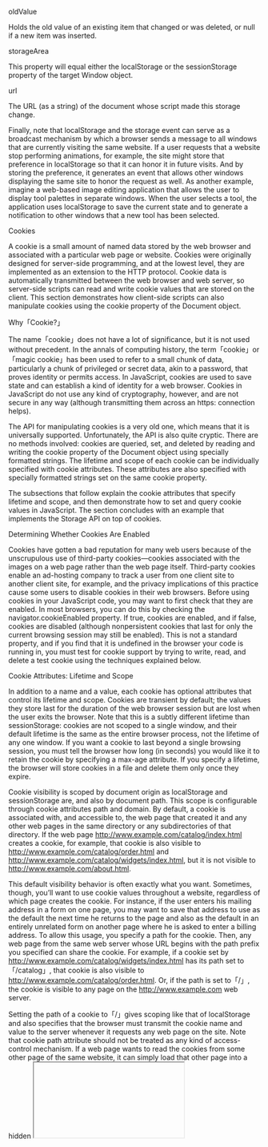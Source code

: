 oldValue

Holds the old value of an existing item that changed or was deleted, or null if a new item was inserted.

storageArea

This property will equal either the localStorage or the sessionStorage property of the target Window object.

url

The URL (as a string) of the document whose script made this storage change.

Finally, note that localStorage and the storage event can serve as a broadcast mechanism by which a browser sends a message to all windows that are currently visiting the same website. If a user requests that a website stop performing animations, for example, the site might store that preference in localStorage so that it can honor it in future visits. And by storing the preference, it generates an event that allows other windows displaying the same site to honor the request as well. As another example, imagine a web-based image editing application that allows the user to display tool palettes in separate windows. When the user selects a tool, the application uses localStorage to save the current state and to generate a notification to other windows that a new tool has been selected.

Cookies

A cookie is a small amount of named data stored by the web browser and associated with a particular web page or website. Cookies were originally designed for server-side programming, and at the lowest level, they are implemented as an extension to the HTTP protocol. Cookie data is automatically transmitted between the web browser and web server, so server-side scripts can read and write cookie values that are stored on the client. This section demonstrates how client-side scripts can also manipulate cookies using the cookie property of the Document object.

Why「Cookie?」

The name「cookie」does not have a lot of significance, but it is not used without precedent. In the annals of computing history, the term「cookie」or「magic cookie」has been used to refer to a small chunk of data, particularly a chunk of privileged or secret data, akin to a password, that proves identity or permits access. In JavaScript, cookies are used to save state and can establish a kind of identity for a web browser. Cookies in JavaScript do not use any kind of cryptography, however, and are not secure in any way (although transmitting them across an https: connection helps).

The API for manipulating cookies is a very old one, which means that it is universally supported. Unfortunately, the API is also quite cryptic. There are no methods involved: cookies are queried, set, and deleted by reading and writing the cookie property of the Document object using specially formatted strings. The lifetime and scope of each cookie can be individually specified with cookie attributes. These attributes are also specified with specially formatted strings set on the same cookie property.

The subsections that follow explain the cookie attributes that specify lifetime and scope, and then demonstrate how to set and query cookie values in JavaScript. The section concludes with an example that implements the Storage API on top of cookies.

Determining Whether Cookies Are Enabled

Cookies have gotten a bad reputation for many web users because of the unscrupulous use of third-party cookies—cookies associated with the images on a web page rather than the web page itself. Third-party cookies enable an ad-hosting company to track a user from one client site to another client site, for example, and the privacy implications of this practice cause some users to disable cookies in their web browsers. Before using cookies in your JavaScript code, you may want to first check that they are enabled. In most browsers, you can do this by checking the navigator.cookieEnabled property. If true, cookies are enabled, and if false, cookies are disabled (although nonpersistent cookies that last for only the current browsing session may still be enabled). This is not a standard property, and if you find that it is undefined in the browser your code is running in, you must test for cookie support by trying to write, read, and delete a test cookie using the techniques explained below.

Cookie Attributes: Lifetime and Scope

In addition to a name and a value, each cookie has optional attributes that control its lifetime and scope. Cookies are transient by default; the values they store last for the duration of the web browser session but are lost when the user exits the browser. Note that this is a subtly different lifetime than sessionStorage: cookies are not scoped to a single window, and their default lifetime is the same as the entire browser process, not the lifetime of any one window. If you want a cookie to last beyond a single browsing session, you must tell the browser how long (in seconds) you would like it to retain the cookie by specifying a max-age attribute. If you specify a lifetime, the browser will store cookies in a file and delete them only once they expire.

Cookie visibility is scoped by document origin as localStorage and sessionStorage are, and also by document path. This scope is configurable through cookie attributes path and domain. By default, a cookie is associated with, and accessible to, the web page that created it and any other web pages in the same directory or any subdirectories of that directory. If the web page http://www.example.com/catalog/index.html creates a cookie, for example, that cookie is also visible to http://www.example.com/catalog/order.html and http://www.example.com/catalog/widgets/index.html, but it is not visible to http://www.example.com/about.html.

This default visibility behavior is often exactly what you want. Sometimes, though, you’ll want to use cookie values throughout a website, regardless of which page creates the cookie. For instance, if the user enters his mailing address in a form on one page, you may want to save that address to use as the default the next time he returns to the page and also as the default in an entirely unrelated form on another page where he is asked to enter a billing address. To allow this usage, you specify a path for the cookie. Then, any web page from the same web server whose URL begins with the path prefix you specified can share the cookie. For example, if a cookie set by http://www.example.com/catalog/widgets/index.html has its path set to「/catalog」, that cookie is also visible to http://www.example.com/catalog/order.html. Or, if the path is set to「/」, the cookie is visible to any page on the http://www.example.com web server.

Setting the path of a cookie to「/」gives scoping like that of localStorage and also specifies that the browser must transmit the cookie name and value to the server whenever it requests any web page on the site. Note that cookie path attribute should not be treated as any kind of access-control mechanism. If a web page wants to read the cookies from some other page of the same website, it can simply load that other page into a hidden <iframe> and read the cookies from the framed document. The same-origin policy (The Same-Origin Policy) prevents this kind of cookie-snooping from happening across sites, but it is perfectly legal for documents from the same site.

By default, cookies are scoped by document origin. Large websites may want cookies to be shared across subdomains, however. For example, the server at order.example.com may need to read cookie values set from catalog.example.com. This is where the domain attribute comes in. If a cookie created by a page on catalog.example.com sets its path attribute to「/」and its domain attribute to「.example.com」, that cookie is available to all web pages on catalog.example.com, orders.example.com, and any other server in the example.com domain. If the domain attribute is not set for a cookie, the default is the hostname of the web server that serves the page. Note that you cannot set the domain of a cookie to a domain other than the domain of your server.

The final cookie attribute is a boolean attribute named secure that specifies how cookie values are transmitted over the network. By default, cookies are insecure, which means that they are transmitted over a normal, insecure HTTP connection. If a cookie is marked secure, however, it is transmitted only when the browser and server are connected via HTTPS or another secure protocol.

Storing Cookies

To associate a transient cookie value with the current document, simply set the cookie property to a string of the form:

name=value

For example:

document.cookie = "version=" + encodeURIComponent(document.lastModified);

The next time you read the cookie property, the name/value pair you stored is included in the list of cookies for the document. Cookie values cannot include semicolons, commas, or whitespace. For this reason, you may want to use the core JavaScript global function encodeURIComponent() to encode the value before storing it in the cookie. If you do this, you’ll have to use the corresponding decodeURIComponent() function when you read the cookie value.

A cookie written with a simple name/value pair lasts for the current web-browsing session but is lost when the user exits the browser. To create a cookie that can last across browser sessions, specify its lifetime (in seconds) with a max-age attribute. You can do this by setting the cookie property to a string of the form:

name=value; max-age=seconds

The following function sets a cookie with an optional max-age attribute:

// Store the name/value pair as a cookie, encoding the value with // encodeURIComponent() in order to escape semicolons, commas, and spaces. // If daysToLive is a number, set the max-age attribute so that the cookie // expires after the specified number of days. Pass 0 to delete a cookie. function setCookie(name, value, daysToLive) { var cookie = name + "=" + encodeURIComponent(value); if (typeof daysToLive === "number") cookie += "; max-age=" + (daysToLive*60*60*24); document.cookie = cookie; }

Similarly, you can set the path, domain, and secure attributes of a cookie by appending strings of the following format to the cookie value before that value is written to the cookie property:

; path=path ; domain=domain ; secure

To change the value of a cookie, set its value again using the same name, path, and domain along with the new value. You can change the lifetime of a cookie when you change its value by specifying a new max-age attribute.

To delete a cookie, set it again using the same name, path, and domain, specifying an arbitrary (or empty) value, and a max-age attribute of 0.

Reading Cookies

When you use the cookie property in a JavaScript expression, the value it returns is a string that contains all the cookies that apply to the current document. The string is a list of name = value pairs separated from each other by a semicolon and a space. The cookie value does not include any of the attributes that may have been set for the cookie. In order to make use of the document.cookie property, you must typically call the split() method to break it into individual name=value pairs.

Once you have extracted the value of a cookie from the cookie property, you must interpret that value based on whatever format or encoding was used by the cookie’s creator. You might, for example, pass the cookie value to decodeURIComponent() and then to JSON.parse().

Example 20-1 defines a getCookie() function that parses the document.cookie property and returns an object whose properties specify the name and values of the document’s cookies.

Example 20-1. Parsing the document.cookies property

// Return the document's cookies as an object of name/value pairs. // Assume that cookie values are encoded with encodeURIComponent(). function getCookies() { var cookies = {}; // The object we will return var all = document.cookie; // Get all cookies in one big string if (all === "") // If the property is the empty string return cookies; // return an empty object var list = all.split("; "); // Split into individual name=value pairs for(var i = 0; i < list.length; i++) { // For each cookie var cookie = list[i]; var p = cookie.indexOf("="); // Find the first = sign var name = cookie.substring(0,p); // Get cookie name var value = cookie.substring(p+1); // Get cookie value value = decodeURIComponent(value); // Decode the value cookies[name] = value; // Store name and value in object } return cookies; }

Cookie Limitations

Cookies are intended for storage of small amounts of data by server-side scripts, and that data is transferred to the server each time a relevant URL is requested. The standard that defines cookies encourages browser manufacturers to allow unlimited numbers of cookies of unrestricted size but does not require browsers to retain more than 300 cookies total, 20 cookies per web server, or 4 KB of data per cookie (both name and value count toward this 4 KB limit). In practice, browsers allow many more than 300 cookies total, but the 4 KB size limit may still be enforced by some.

Storage with Cookies

Example 20-2 demonstrates how to implement the methods of the Storage API on top of cookies. Pass the desired max-age and path attributes to the CookieStorage() constructor, and then use the resulting object as you would use localStorage or sessionStorage. Note, though, that the example does not implement the storage event and it does not automatically store and retrieve values when you set and query properties of the CookieStorage object.

Example 20-2. Implementing the Storage API using cookies

/* * CookieStorage.js * This class implements the Storage API that localStorage and sessionStorage * do, but implements it on top of HTTP Cookies. */ function CookieStorage(maxage, path) { // Arguments specify lifetime and scope // Get an object that holds all cookies var cookies = (function() { // The getCookies() function shown earlier var cookies = {}; // The object we will return var all = document.cookie; // Get all cookies in one big string if (all === "") // If the property is the empty string return cookies; // return an empty object var list = all.split("; "); // Split into individual name=value pairs for(var i = 0; i < list.length; i++) { // For each cookie var cookie = list[i]; var p = cookie.indexOf("="); // Find the first = sign var name = cookie.substring(0,p); // Get cookie name var value = cookie.substring(p+1); // Get cookie value value = decodeURIComponent(value); // Decode the value cookies[name] = value; // Store name and value } return cookies; }()); // Collect the cookie names in an array var keys = []; for(var key in cookies) keys.push(key); // Now define the public properties and methods of the Storage API // The number of stored cookies this.length = keys.length; // Return the name of the nth cookie, or null if n is out of range this.key = function(n) { if (n < 0 || n >= keys.length) return null; return keys[n]; }; // Return the value of the named cookie, or null. this.getItem = function(name) { return cookies[name] || null; }; // Store a value this.setItem = function(key, value) { if (!(key in cookies)) { // If no existing cookie with this name keys.push(key); // Add key to the array of keys this.length++; // And increment the length } // Store this name/value pair in the set of cookies. cookies[key] = value; // Now actually set the cookie. // First encode value and create a name=encoded-value string var cookie = key + "=" + encodeURIComponent(value); // Add cookie attributes to that string if (maxage) cookie += "; max-age=" + maxage; if (path) cookie += "; path=" + path; // Set the cookie through the magic document.cookie property document.cookie = cookie; }; // Remove the specified cookie this.removeItem = function(key) { if (!(key in cookies)) return; // If it doesn't exist, do nothing // Delete the cookie from our internal set of cookies delete cookies[key]; // And remove the key from the array of names, too. // This would be easier with the ES5 array indexOf() method. for(var i = 0; i < keys.length; i++) { // Loop through all keys if (keys[i] === key) { // When we find the one we want keys.splice(i,1); // Remove it from the array. break; } } this.length--; // Decrement cookie length // Finally actually delete the cookie by giving it an empty value // and an immediate expiration date. document.cookie = key + "=; max-age=0"; }; // Remove all cookies this.clear = function() { // Loop through the keys, removing the cookies for(var i = 0; i < keys.length; i++) document.cookie = keys[i] + "=; max-age=0"; // Reset our internal state cookies = {}; keys = []; this.length = 0; }; }

IE userData Persistence

IE5 and later enable client-side storage by attaching a proprietary「DHTML behavior」to a document element. You can do that with code like this:

var memory = document.createElement("div"); // Create an element memory.id = "_memory"; // Give it a name memory.style.display = "none"; // Never display it memory.style.behavior = "url('#default#userData')"; // Attach a magic behavior document.body.appendChild(memory); // Add it to the document

Once you add the「userData」behavior to an element, that element gets new load() and save() methods. Call load() to load stored data. You must pass a string to this method—it is like a file name, identifying a particular batch of stored data. When data is loaded, the name/value pairs become available as attributes of the element, and you can query them with getAttribute(). To save new data, set attributes with set Attribute() and then call the save() method. To delete a value, use removeAttribute() and save(). Here is an example, using the memory element initialized above:

memory.load("myStoredData"); // Load a named batch of saved data var name = memory.getAttribute("username"); // Get one piece of stored data if (!name) { // If it wasn't defined name = prompt("What is your name?); // Get user input memory.setAtttribute("username", name); // Set it as an attribute memory.save("myStoredData"); // And save it for next time }

By default, data saved with userData has an indefinite lifetime and lasts until you delete it. But you can specify an expiration date by setting the expires property. For example, you might add the following lines to the previous code to specify an expiration date 100 days in the future:

var now = (new Date()).getTime(); // Now, in milliseconds var expires = now + 100 * 24 * 60 * 60 * 1000; // 100 days from now in ms expires = new Date(expires).toUTCString(); // Convert it to a string memory.expires = expires; // Set userData expiration

IE userData is scoped to documents in the same directory as the document that set it. This is a narrower scope than cookies, which also make cookies available to documents in subdirectories of the original directory. The userData mechanism does not have any equivalent of the cookie path and domain attributes to widen the scope of the data.

userData allows much more data to be stored than cookies do, but much less than localStorage and sessionStorage do.

Example 20-3 implements the getItem(), setItem(), and removeItem() methods of the Storage API on top of IE’s userData. (It does not implement key() or clear(), because userData does not define a way to iterate through all stored items.)

Example 20-3. A partial Storage API based on IE’s userData

function UserDataStorage(maxage) { // Create a document element and install the special userData // behavior on it so it gets save() and load() methods. var memory = document.createElement("div"); // Create an element memory.style.display = "none"; // Never display it memory.style.behavior = "url('#default#userData')"; // Attach magic behavior document.body.appendChild(memory); // Add to the document // If maxage is specified, expire the userData in maxage seconds if (maxage) { var now = new Date().getTime(); // The current time var expires = now + maxage * 1000; // maxage seconds from now memory.expires = new Date(expires).toUTCString(); } // Initialize memory by loading saved values. // The argument is arbitrary, but must also be passed to save() memory.load("UserDataStorage"); // Load any stored data this.getItem = function(key) { // Retrieve saved values from attributes return memory.getAttribute(key) || null; }; this.setItem = function(key, value) { memory.setAttribute(key,value); // Store values as attributes memory.save("UserDataStorage"); // Save state after any change }; this.removeItem = function(key) { memory.removeAttribute(key); // Remove stored value attribute memory.save("UserDataStorage"); // Save new state }; }

Because the code in Example 20-3 can only work in IE, you might use IE conditional comments to prevent browsers other than IE from loading it:

<!--[if IE]> <script src="UserDataStorage.js"></script> <![endif]-->

Application Storage and Offline Webapps

HTML5 adds an「application cache」that web applications can use to store themselves locally in a user’s browser. localStorage and sessionStorage store data for a web application, but the application cache stores the application itself—all the files (HTML, CSS, JavaScript, images, and so on) the application needs to run. The application cache is different from a web browser’s regular cache: it isn’t cleared when the user clears the regular cache. And cached applications aren’t cleared out on a LRU (least-recently used) basis as they might be in an ordinary fixed-size cache. Applications aren’t temporarily stored in the cache: they’re installed there, and they remain there until they uninstall themselves or the user deletes them. The application cache is really not a cache at all: a better name would be「application storage.」

The reason to allow web applications to be locally installed is to guarantee their availability when offline (such as when on an airplane or when a cellphone isn’t receiving a signal). Web applications that work while offline install themselves in the application cache, use localStorage to store their data, and have a synchronization mechanism to transfer stored data to the server when they go back online. We’ll see an example offline webapp in Offline Web Applications. First, however, we’ll see how an application can install itself in the application cache.

The Application Cache Manifest

In order to install an application in the application cache, you must create a manifest: a file that lists all of the URLs the application requires. Then, simply link the main HTML page of your application to the manifest by setting the manifest attribute of the <html> tag:

<!DOCTYPE HTML> <html manifest="myapp.appcache"> <head>...</head> <body>...</body> </html>

Manifest files must begin with the string「CACHE MANIFEST」as their first line. The lines that follow should list URLs to be cached, one URL per line. Relative URLs are relative to the URL of the manifest file. Blank lines are ignored. Lines that begin with # are comments and are ignored. Comments may have space before them, but they cannot follow any nonspace characters on the same line. Here is a simple manifest file:

CACHE MANIFEST # The line above identifies the file type. This line is a comment # The lines below specify the resources the application needs to run myapp.html myapp.js myapp.css images/background.png

Cache Manifest MIME Type

By convention, application cache manifest files are given the filename extension .appcache. This is a convention only, however, and to actually identify the file type, the web server must serve a manifest with MIME type「text/cache-manifest」. If the server sets the manifest’s Content-Type header to any other MIME type, your application will not be cached. You may have to configure your web server to use this MIME type by, for example, creating an Apache .htaccess file in the web app directory.

It is the manifest file that serves as the identity of the cached application. If a web app has more than one web page (more than one HTML file that the user can link to), each one of these pages should use the <html manifest=> attribute to link to the manifest file. The fact that these pages all link to the same manifest file makes it clear that they are all to be cached together as part of the same web app. If there are only a few HTML pages in the application, it is conventional to list those pages explicitly in the manifest file. But this is not required: any file that links to the manifest file will be considered part of the web app and will be cached along with it.

A simple manifest like the one shown above must list all of the resources required by the web application. Once a web app has been downloaded the first time and cached, any subsequent loads will be from the cache. When an application is loaded from the cache, any resources it requires must be listed in the manifest. Resources that are not listed will not be loaded. This policy simulates being offline. If a simple cached application can run from the cache, it will also be able to run while the browser is offline. More complicated web apps cannot, in general, cache every single resource they require. They can still use the application cache if they have a more complex manifest.

Complex manifests

When an application is loaded from the application cache, only resources listed in its manifest file will be loaded. The example manifest file shown previously lists resources one URL at a time. Manifest files actually have a more complicated syntax than that example shows, and there are two other ways to list resources in a manifest file. Special section header lines are used to identify the type of manifest entry that follows the header. Simple cache entries like those shown above go in a「CACHE:」section, which is the default section. The other two sections begin with the headers「NETWORK:」and「FALLBACK:」. (A manifest can have any number of sections and can switch back and forth between sections as needed.)

The「NETWORK:」section specifies URLs that must never be cached and should always be retrieved from the network. You might list server-side scripts here, for example. The URLs in a「NETWORK:」section are actually URL prefixes. A resource whose URL begins with any one of these prefixes will be loaded from the network. If the browser is offline, that attempt will fail, of course. The「NETWORK:」section allows a wildcard URL「*」. If you use this wildcard, the browser will attempt to load any resource not mentioned in the manifest from the network. This effectively defeats the rule that says that cached applications must list all their resources in the manifest.

The manifest entries in the「FALLBACK:」section include two URLs on each line. The second URL is loaded and is stored in the cache. The first URL is a prefix. URLs matching this prefix will not be cached, but they will be loaded from the network when possible. If the attempt to load such a URL fails, the cached resource specified by the second URL will be used instead. Imagine a web application that includes a number of video tutorials. Because these videos are very large, they are not appropriate to cache locally. For offline use, a manifest file could fall back on a text-based help file instead.

Here is a more complicated cache manifest:

CACHE MANIFEST CACHE: myapp.html myapp.css myapp.js FALLBACK: videos/ offline_help.html NETWORK: cgi/

Cache Updates

When you load a web application that has been cached, all of its files come directly from the cache. If the browser is online, it will also asynchronously check to see if the manifest file has changed. If it has changed, the new manifest file, and all the files it references, are downloaded and reinstalled in the application cache. Note that the browser does not check to see whether any of the cached files have changed: only the manifest. If you modify a cached JavaScript file, for example, and want sites that have cached your web app to update their cache, you must update the manifest. Since the list of files required by your app has not changed, the easiest way to do this is by updating a version number:

CACHE MANIFEST # MyApp version 1 (change this number to make browsers redownload the files) MyApp.html MyApp.js

Similarly, if you want a web app to uninstall itself from the application cache, you should delete the manifest file on the server, so that requests for it return an HTTP 404 Not Found error, and modify your HTML file or files so that they no longer link to the manifest.

Note that the browser checks the manifest and updates the cache asynchronously, after (or while) loading the cached copy of an application. For simple web apps, this means that after you update the manifest, the user must load the application twice before he sees the new version: the first load loads the old version from the cache and then updates the cache. Then the second load loads the new version from the cache.

The browser fires a number of events during the cache update process, and you can register handlers to track the process and provide feedback to the user. For example:

applicationCache.onupdateready = function() { var reload = confirm("A new version of this application is available\n" + "and will be used the next time you reload.\n" + "Do you want to reload now?"); if (reload) location.reload(); }

Note that this event handler is registered on the ApplicationCache object that is the value of the applicationCache property of the Window. Browsers that support an application cache will define this property. In addition to the updateready event shown above, there are seven other application cache events you can monitor. Example 20-4 shows simple handlers that display messages to the user informing them of the progress of the cache update and of the current cache status.

Example 20-4. Handling application cache events

// The event handlers below all use this function to display status messages. // Since the handlers all display status messages this way, they return false // to cancel the event and prevent the browser from displaying its own status. function status(msg) { // Display the message in the document element with id "statusline" document.getElementById("statusline").innerHTML = msg; console.log(msg); // And also in the console for debugging } // Each time the application is loaded, it checks its manifest file. // The checking event is always fired first when this process begins. window.applicationCache.onchecking = function() { status("Checking for a new version."); return false; }; // If the manifest file has not changed, and the app is already cached, // the noupdate event is fired and the process ends. window.applicationCache.onnoupdate = function() { status("This version is up-to-date.") return false; }; // If the application is not already cached, or if the manifest has changed, // the browser downloads and caches everything listed in the manifest. // The downloading event signals the start of this download process. window.applicationCache.ondownloading = function() { status("Downloading new version"); window.progresscount = 0; // Used in the progress handler below return false; }; // progress events are fired periodically during the downloading process, // typically once for each file downloaded. window.applicationCache.onprogress = function(e) { // The event object should be a progress event (like those used by XHR2) // that allows us to compute a completion percentage, but if not, // we keep count of how many times we've been called. var progress = ""; if (e && e.lengthComputable) // Progress event: compute percentage progress = " " + Math.round(100*e.loaded/e.total) + "%" else // Otherwise report # of times called progress = " (" + ++progresscount + ")" status("Downloading new version" + progress); return false; }; // The first time an application is downloaded into the cache, the browser // fires the cached event when the download is complete. window.applicationCache.oncached = function() { status("This application is now cached locally"); return false; }; // When an already-cached application is updated, and the download is complete // the browser fires "updateready". Note that the user will still be seeing // the old version of the application when this event arrives. window.applicationCache.onupdateready = function() { status("A new version has been downloaded. Reload to run it"); return false; }; // If the browser is offline and the manifest cannot be checked, an "error" // event is fired. This also happens if an uncached application references // a manifest file that does not exist window.applicationCache.onerror = function() { status("Couldn't load manifest or cache application"); return false; }; // If a cached application references a manifest file that does not exist, // an obsolete event is fired and the application is removed from the cache. // Subsequent loads are done from the network rather than from the cache. window.applicationCache.onobsolete = function() { status("This application is no longer cached. " + "Reload to get the latest version from the network."); return false; };

Each time an HTML file with a manifest attribute is loaded, the browser fires a checking event and loads the manifest file from the network. The events that follow the checking event are different in different situations:

No update available

If the application is already in the cache, and the manifest file has not changed, the browser fires a noupdate event.

Update available

If an application is cached, and its manifest file has changed, the browser fires a downloading event and begins downloading and caching all the files listed in the manifest. As this download occurs, it fires progress events. And when the download is complete, it fires an updateready event.

First load of new application

If the application is not yet in the cache, downloading and progress events are fired as they are for the cache update case above. Once this initial download is complete, however, the browser fires a cached event rather than an updateready event.

Browser is offline

If the browser is offline, it cannot check the manifest and it fires an error event. This also happens when an application that has not yet been cached refers to a manifest file that does not exist.

Manifest not found

If the browser is online and the application is already cached, but the manifest file returns a 404 Not Found error, it fires an obsolete event and removes the application from the cache.

Note that all of these events are cancelable. The handlers in Example 20-4 returns false to cancel the default action associated with the events. This prevents browsers from displaying their own cache status messages. (At the time of this writing, browsers do not display any such messages.)

As an alternative to the event handlers, an application can also use the application Cache. status property to determine the cache status. There are six possible values for this property:

ApplicationCache.UNCACHED (0)

This application does not have a manifest attribute: it is not cached.

ApplicationCache.IDLE (1)

The manifest has been checked and this application is cached and up to date.

ApplicationCache.CHECKING (2)

The browser is checking the manifest file.

ApplicationCache.DOWNLOADING (3)

The browser is downloading and caching files listed in the manifest.

ApplicationCache.UPDATEREADY (4)

A new version of the application has been downloaded and cached.

ApplicationCache.OBSOLETE (5)

The manifest no longer exists and the cache will be deleted.

The ApplicationCache object also defines two methods. update() explicitly invokes the cache update algorithm to check for a new version of the application. This causes the browser to run through the same manifest check (and fire the same events) as it does when an application is first loaded.

The swapCache() method is trickier. Recall that when the browser downloads and caches an updated version of an application, the user is still running the out-of-date version. If the user reloads the app, she’ll see the new version. But if the user does not reload, the old version must still run correctly. And notice that the old version may still be loading resources from the cache: it might be using XMLHttpRequest to request files, for example, and these requests must be satisfied by files in the old version of the cache. Therefore, the browser must generally keep the old version of the cache until the user reloads the application.

The swapCache() method tells the browser that it can discard the old cache and satisfy any future requests from the new cache. Note that this does not reload the application: HTML files, images, scripts, and so on that have already been loaded are not changed. But any future requests will come from the new version of the cache. This can cause version-skew issues and is not generally a good idea unless your app is carefully designed to allow it. Imagine, for example, an application that does nothing but display a splash screen of some sort while the browser is checking the manifest. When it sees the noupdate event, it goes ahead and loads the application’s start page. If it sees a downloading event, it displays appropriate progress feedback while the cache is updated. And when it gets an updateready event, it calls swapCache() and then loads the updated start page from the latest version of the cache.

Note that it only makes sense to call swapCache() when the status property has the value ApplicationCache.UPDATEREADY or ApplicationCache.OBSOLETE. (Calling swap Cache() when the status is OBSOLETE discards the obsolete cache immediately, and satisfies all future requests via the network.) If you call swapCache() when status has any other value, it will throw an exception.

Offline Web Applications

An offline web application is one that installs itself in the application cache so that it is always available, even when the browser is offline. For the simplest cases—things like clocks and fractal generators—this is all a web app needs to do to become an offline web app. But most nontrivial web apps need to upload data to the server as well: even simple game apps might want to upload a user’s high score to the server. Apps that need to upload data to a server can be offline web apps if they use localStorage to store application data, and then upload it when an Internet connection is available. Synchronizing data between local storage and the server can be the trickiest part of converting a web app for offline use, especially when the user might be accessing the data from more than one device.

In order to work offline, a web application needs to be able to tell whether it is offline or online and needs to know when the state of the Internet connection changes. To check whether the browser is online, a web app can use the navigator.onLine property. And to detect changes in the connection state, it can register handlers for online and offline events on the Window object.

This chapter concludes with a simple offline web app that demonstrates these techniques. The app is called PermaNote—it is a simple note application that saves the user’s text to localStorage and by uploading it to the server whenever an Internet connection is available.[51] PermaNote only allows the user to edit a single note, and it ignores authorization and authentication issues—it assumes the server has some way of distinguishing one user from another, but does not include any kind of login screen. The PermaNote implementation consists of three files. Example 20-5 is the cache manifest. It lists the other two files and specifies that the URL「note」should not be cached: that is the URL we use to read and write the note to the server.

Example 20-5. permanote.appcache

CACHE MANIFEST # PermaNote v8 permanote.html permanote.js NETWORK: note

Example 20-6 is the second PermaNote file: it is an HTML file that defines a very simple editor UI. It displays a <textarea> element with a row of buttons across the top and a status line for messages along the bottom. Notice that the <html> tag has a manifest attribute.

Example 20-6. permanote.html

<!DOCTYPE HTML> <html manifest="permanote.appcache"> <head> <title>PermaNote Editor</title> <script src="permanote.js"></script> <style> #editor { width: 100%; height: 250px; } #statusline { width: 100%; } </style> </head> <body> <div id="toolbar"> <button id="savebutton" onclick="save()">Save</button> <button onclick="sync()">Sync Note</button> <button onclick="applicationCache.update()">Update Application</button> </div> <textarea id="editor"></textarea> <div id="statusline"></div> </body> </html>

Finally, Example 20-7 lists the JavaScript code that makes the PermaNote web application work. It defines a status() function for displaying messages on the status line, a save() function for saving the current version of the note to the server, and a sync() function for making sure that the server’s copy and the local copy are in sync. The save() and sync() functions use scripted HTTP techniques from Chapter 18. (Interestingly, the save() function uses the HTTP「PUT」method instead of the much more common POST method.)

In addition to these three basic functions, Example 20-7 defines event handlers. In order to keep the local copy and the server’s copy of the note synchronized, the app requires quite a few event handlers:

onload

Try to sync with the server, in case there is a newer version of the note there, and once synchronization is complete, enable the editor window.

The save() and sync() functions make HTTP requests, and they register an onload handler on the XMLHttpRequest object to be notified when the upload or download is complete.

onbeforeunload

Save the current version of the note to the server if it has not been uploaded.

oninput

Whenever the text in the <textarea> changes, save it in localStorage, and start a timer. If the user stops editing for 5 seconds, save the note to the server.

onoffline

When the browser goes offline, display a message in the status line.

ononline

When the browser comes back online, synchronize with the server, checking for a newer version, and saving the current version.

onupdateready

If a new version of the cached application is ready, display a message in the status line to let the user know.

onnoupdate

If the application cache has not changed, let the user know that he or she is running the current version.

With that overview of PermaNote’s event-driven logic, here is Example 20-7.

Example 20-7. permanote.js

// Some variables we need throughout var editor, statusline, savebutton, idletimer; // The first time the application loads window.onload = function() { // Initialize local storage if this is the first time if (localStorage.note == null) localStorage.note = ""; if (localStorage.lastModified == null) localStorage.lastModified = 0; if (localStorage.lastSaved == null) localStorage.lastSaved = 0; // Find the elements that are the editor UI. Initialize global variables. editor = document.getElementById("editor"); statusline = document.getElementById("statusline"); savebutton = document.getElementById("savebutton"); editor.value = localStorage.note; // Initialize editor with saved note editor.disabled = true; // But don't allow editing until we sync // Whenever there is input in the textarea editor.addEventListener("input", function (e) { // Save the new value in localStorage localStorage.note = editor.value; localStorage.lastModified = Date.now(); // Reset the idle timer if (idletimer) clearTimeout(idletimer); idletimer = setTimeout(save, 5000); // Enable the save button savebutton.disabled = false; }, false); // Each time the application loads, try to sync up with the server sync(); }; // Save to the server before navigating away from the page window.onbeforeunload = function() { if (localStorage.lastModified > localStorage.lastSaved) save(); }; // If we go offline, let the user know window.onoffline = function() { status("Offline"); } // When we come online again, sync up. window.ononline = function() { sync(); }; // Notify the user if there is a new version of this application available. // We could also force a reload here with location.reload() window.applicationCache.onupdateready = function() { status("A new version of this application is available. Reload to run it"); }; // Also let the user know if there is not a new version available. window.applicationCache.onnoupdate = function() { status("You are running the latest version of the application."); }; // A function to display a status message in the status line function status(msg) { statusline.innerHTML = msg; } // Upload the note text to the server (if we're online). // Will be automatically called after 5 seconds of inactivity whenever // the note has been modified. function save() { if (idletimer) clearTimeout(idletimer); idletimer = null; if (navigator.onLine) { var xhr = new XMLHttpRequest(); xhr.open("PUT", "/note"); xhr.send(editor.value); xhr.onload = function() { localStorage.lastSaved = Date.now(); savebutton.disabled = true; }; } } // Check for a new version of the note on the server. If a newer // version is not found, save the current version to the server. function sync() { if (navigator.onLine) { var xhr = new XMLHttpRequest(); xhr.open("GET", "/note"); xhr.send(); xhr.onload = function() { var remoteModTime = 0; if (xhr.status == 200) { var remoteModTime = xhr.getResponseHeader("Last-Modified"); remoteModTime = new Date(remoteModTime).getTime(); } if (remoteModTime > localStorage.lastModified) { status("Newer note found on server."); var useit = confirm("There is a newer version of the note\n" + "on the server. Click Ok to use that version\n"+ "or click Cancel to continue editing this\n"+ "version and overwrite the server"); var now = Date.now(); if (useit) { editor.value = localStorage.note = xhr.responseText; localStorage.lastSaved = now; status("Newest version downloaded."); } else status("Ignoring newer version of the note."); localStorage.lastModified = now; } else status("You are editing the current version of the note."); if (localStorage.lastModified > localStorage.lastSaved) { save(); } editor.disabled = false; // Re-enable the editor editor.focus(); // And put cursor in it } } else { // If we are currently offline, we can't sync status("Can't sync while offline"); editor.disabled = false; editor.focus(); } }

* * *

[51] This example was loosely inspired by Halfnote, by Aaron Boodman. Halfnote was one of the first offline web apps.

Chapter 21. Scripted Media and Graphics

This chapter describes how to use JavaScript to manipulate images, control audio and video streams, and draw graphics. Scripting Images explains traditional JavaScript techniques for visual effects such as image rollovers in which one static image is replaced by another when the mouse pointer moves over it. Scripting Audio and Video covers the HTML5 <audio> and <video> elements and their JavaScript APIs.

After these first two sections on images, audio and video, the chapter moves on to cover two powerful technologies for drawing client-side graphics. The ability to dynamically generate sophisticated graphics in the browser is important for several reasons:

The code used to produce graphics on the client side is typically much smaller than the images themselves, creating a substantial bandwidth savings.

Dynamically generating graphics from real-time data uses a lot of CPU cycles. Offloading this task to the client reduces the load on the server, potentially saving on hardware costs.

Generating graphics on the client is consistent with modern web application architecture in which servers provide data and clients manage the presentation of that data.

SVG: Scalable Vector Graphics explains Scalable Vector Graphics, or SVG. SVG is an XML-based language for describing graphics, and SVG drawings can be created and scripted using JavaScript and the DOM. Finally, Graphics in a <canvas> covers the HTML5 <canvas> element and its full-featured JavaScript API for client-side drawing. The <canvas> element is a revolutionary technology, and this chapter covers it in detail.

Scripting Images

Web pages include images using the HTML <img> element. Like all HTML elements, an <img> element can be scripted: setting the src property to a new URL causes the browser to load (if necessary) and display a new image. (You can also script the width and height of an image, which will make the browser shrink or enlarge the image, but that technique is not demonstrated here.)

The ability to dynamically replace one image with another in an HTML document opens the door to a number of special effects. One common use for image replacement is to implement image rollovers, in which an image changes when the mouse pointer moves over it. When you make images clickable by placing them inside your hyperlinks, rollover effects are a powerful way to invite the user to click on the image. (Similar effects can be achieved without scripting using the CSS :hover pseudoclass to alter the background image of an element.) The following HTML fragment is a simple example: it creates an image that changes when the mouse moves over it:

<img src="images/help.gif" onmouseover="this.src='images/help_rollover.gif'" onmouseout="this.src='images/help.gif'">

The event handlers of the <img> element set the src property when the mouse moves over or out of the image. Image rollovers are strongly associated with clickability, so this <img> element should still be enclosed in an <a> element or given an onclick event handler.

In order to be useful, image rollovers (and similar effects) need to be responsive. This means that you need some way to ensure that the necessary images are「prefetched」into the browser’s cache. Client-side JavaScript defines a special-purpose API for this purpose: to force an image to be cached, create an offscreen Image object using the Image() constructor. Next, load an image into it by setting the src property of this object to the desired URL. This image is not added to the document, so it does not become visible, but the browser nevertheless loads and caches the image data. Later, when the same URL is used for an onscreen image, it can be quickly loaded from the browser’s cache, rather than slowly loaded over the network.

The image-rollover code fragment shown in the previous section did not prefetch the rollover image it used, so the user might notice a delay in the rollover effect the first time she moves the mouse over the image. To fix this problem, modify the code as follows:

<script>(new Image()).src = "images/help_rollover.gif";</script> <img src="images/help.gif" onmouseover="this.src='images/help_rollover.gif'" onmouseout="this.src='images/help.gif'">

Unobtrusive Image Rollovers

The image rollover code just shown requires one <script> element and two JavaScript event-handler attributes to implement a single rollover effect. This is a perfect example of obtrusive JavaScript: the amount of JavaScript code is so large that it effectively obscures the HTML. Example 21-1 shows an unobtrusive alternative that allows you to create image rollovers by simply specifying a data-rollover attribute (see Dataset Attributes) on any <img> element. Note that this example uses the onLoad() function of Example 13-5. It also uses the document.images[] array (see Selecting Elements by Type) to find all <img> elements in the document.

Example 21-1. Unobtrusive Image Rollovers

/** * rollover.js: unobtrusive image rollovers. * * To create image rollovers, include this module in your HTML file and * use the data-rollover attribute on any <img> element to specify the URL of * the rollover image. For example: * * <img src="normal_image.png" data-rollover="rollover_image.png"> * * Note that this module requires onLoad.js */ onLoad(function() { // Everything in one anonymous function: no symbols defined // Loop through all images, looking for the data-rollover attribute for(var i = 0; i < document.images.length; i++) { var img = document.images[i]; var rollover = img.getAttribute("data-rollover"); if (!rollover) continue; // Skip images without data-rollover // Ensure that the rollover image is in the cache (new Image()).src = rollover; // Define an attribute to remember the default image URL img.setAttribute("data-rollout", img.src); // Register the event handlers that create the rollover effect img.onmouseover = function() { this.src = this.getAttribute("data-rollover"); }; img.onmouseout = function() { this.src = this.getAttribute("data-rollout"); }; } });

Scripting Audio and Video

HTML5 introduces <audio> and <video> elements that are, in theory, as easy to use as the <img> element. In HTML5-enabled browsers, you no longer need to use plug-ins (like Flash) to embed sounds and movies in your HTML documents:

<audio src="background_music.mp3"/> <video src="news.mov" width=320 height=240/>

In practice, the use of these elements is trickier than this, since browser vendors have not been able to agree on a standard audio and video codec that all will support, so you typically end up using <source> elements to specify multiple media sources in different formats:

<audio id="music"> <source src="music.mp3" type="audio/mpeg"> <source src="music.ogg" type='audio/ogg; codec="vorbis"'> </audio>

Note that <source> elements have no content: there is no closing </source> tag, and you do not need to end them with />

Browsers that support <audio> and <video> elements will not render these element’s content. But browsers that do not support them do render their content, so you can put fallback content (such as an <object> element that invokes the Flash plug-in) inside:

<video id="news" width=640 height=480 controls preload> <!-- WebM format for Firefox and Chrome --> <source src="news.webm" type='video/webm; codecs="vp8, vorbis"'> <!-- H.264 format for IE and Safari --> <source src="news.mp4" type='video/mp4; codecs="avc1.42E01E, mp4a.40.2"'> <!-- Fall back on the Flash plugin --> <object width=640 height=480 type="application/x-shockwave-flash" data="flash_movie_player.swf"> <!-- Param elements here configure the Flash movie player you're using --> <!-- Text is the ultimate fallback content --> <div>video element not supported and Flash plugin not installed.</div> </object> </video>

<audio> and <video> elements support a controls attribute. If present (or if the corresponding JavaScript property is set to true), they display a set of playback controls that includes play and pause buttons, a volume control, and so on. In addition, however, the <audio> and <video> elements expose an API that gives scripts the power to control media playback, and you can use this API to add simple sound effects to your web application or to create your own custom control panels for sound and video. Although their visual appearance is very different, the <audio> and <video> elements share essentially the same API (the only real difference between them is that the <video> element has width and height properties) and almost everything that follows in this section applies to both elements.

The Audio() constructor

<audio> elements don’t have any visual appearance in the document unless you set the controls attribute. And just as you can create an offscreen image with the Image() constructor, the HTML5 media API allows you to create an offscreen audio element with the Audio() constructor, passing a source URL as the argument:

new Audio("chime.wav").play(); // Load and play a sound effect

The return value of the Audio() constructor is the same kind of object you’d get when querying an <audio> element from the document, or creating a new one with document. createElement("audio"). Note that this is an audio-only feature of the media API: there is no corresponding Video() constructor.

Despite the frustrating requirement to define media in multiple file formats, the ability to play audio and video natively in the browser, without the use of plug-ins, is a powerful new feature in HTML5. Note that the problem of media codecs and browser compatibility is beyond the scope of this book. The subsections that follow focus only on the JavaScript API for working with audio and video streams.

Type Selection and Loading

If you want to test whether a media element can play a particular type of media, pass the media MIME type (possibly including a codec parameter) to the canPlayType() method. The element returns the empty string (a falsy value) if it cannot play that media type. Otherwise, it returns the string「maybe」or「probably」. Because of the complicated nature of audio and video codecs, a player cannot in general be more certain than「probably」that it can play a particular media type without actually downloading the media and trying:

var a = new Audio(); if (a.canPlayType("audio/wav")) { a.src = "soundeffect.wav"; a.play(); }

When you set the src property of a media element, it begins the process of loading that media. (That process won’t go very far unless preload is「auto」.) Setting src when some other media is loading or playing will abort the loading or playing of the old media. If you add <source> elements to a media element instead of setting the src attribute, the element cannot know when you have inserted a complete set of elements, and it will not begin choosing among the <source> elements and loading data until you explicitly call the load() method.

Controlling Media Playback

The most important methods of the <audio> and <video> elements are play() and pause(), which start and stop playback of the media:

// When the document has loaded, start playing some background music window.addEventListener("load", function() { document.getElementById("music").play(); }, false);

In addition to starting and stopping sound and video, you can skip (or「seek」) to a desired location within the media by setting the currentTime property. This property specifies the time in seconds to which the player should skip, and it can be set while the media is playing or while it is paused. (The initialTime and duration properties give the legal range of values for currentTime; more about those properties follows.)

The volume property specifies playback volume as a number between 0 (silent) and 1 (maximum volume). The muted property can be set to true to mute playback or set to false to resume playing sound at the specified volume level.

The playbackRate property specifies the speed at which the media is played. A value of 1.0 is the normal speed. Values greater than 1 are「fast forward」and values between 0 and 1 are「slow motion.」Negative values are supposed to play the sound or video backward, but browsers do not support that feature at the time of this writing. <audio> and <video> elements also have a defaultPlaybackRate property. Whenever the play() method is invoked, the playbackRate property is set to defaultPlaybackRate.

Note that the currentTime, volume, muted, and playbackRate properties are not only for controlling media playback. If an <audio> or <video> element has the controls attribute, it displays player controls, giving the user control over playback. In that case, a script might query properties like muted and currentTime to discover how the media is being played.

The HTML attributes controls, loop, preload, and autoplay affect audio and video playback and can also be set and queried as JavaScript properties. controls specifies whether playback controls are displayed in the browser. Set this property to true to display controls or false to hide controls. The loop property is a boolean that specifies whether the media should play in a loop (true) or stop when it reaches the end (false). The preload property specifies whether (or how much) media content should be preloaded before the user starts playing the media. The value「none」means no data should be preloaded. The value「metadata」means that metadata such as duration, bitrate, and frame size should be loaded, but not media data itself. Browsers typically load metadata if you do not specify a preload attribute. The preload value「auto」means that the browser should preload as much of the media as it deems appropriate. Finally, the autoplay property specifies whether the media should begin to play automatically when a sufficient amount has been buffered. Setting autoplay to true obviously implies that the browser should preload media data.

Querying Media Status

<audio> and <video> elements have a number of read-only properties that describe the current state of the media and of the player. paused is true if the player is paused. seeking is true if the player is skipping to a new playback position. ended is true if the player has reached the end of the media and has stopped. (ended never becomes true if loop is true.)

The duration property specifies the duration of the media in seconds. If you query this property before the media metadata has been loaded, it returns NaN. For streaming media, such as Internet radio, with an indefinite duration, this property returns Infinity.

The initialTime property specifies the start time of the media, in seconds. For media clips of fixed duration, this is usually 0. For streaming media, this property gives the earliest time for which data is still buffered and which it is possible to seek back to. currentTime can never be set to less than initialTime.

Three other properties provide a finer-grained view of the media timeline and its playback and buffering status. The played property returns the time range or ranges that have been played. The buffered property returns the time range or ranges that are currently buffered, and the seekable property returns the time range or ranges that the player can currently seek to. (You might use these properties to implement a progress bar that illustrates the currentTime and duration along with how much of the media has played and how much is buffered.)

played, buffered, and seekable are TimeRanges objects. Each object has a length property that specifies the number of ranges it represents and start() and end() methods that return the start and end times (in seconds) of a numbered range. In the most common case of a single contiguous range of times, you’d use start(0) and end(0). Assuming that no seeking has happened and media is buffered from the beginning, for example, you might use code like this to determine what percentage of a resource was buffered:

var percent_loaded = Math.floor(song.buffered.end(0) / song.duration * 100);

Finally, three more properties, readyState, networkState, and error, give low-level status details about <audio> and <video> elements. Each of the properties has a numeric value, and constants are defined for each of the legal values. Note that these constants are defined on the media object (or the error object) itself. You might use one in code like this:

if (song.readyState === song.HAVE_ENOUGH_DATA) song.play();

readyState specifies how much media data has been loaded, and therefore, how ready the element is to begin playing that data. The values for this property and their meanings are as follows:

ConstantValueDescription

HAVE_NOTHING 0 No media data or metadata has been loaded.

HAVE_METADATA 1 The media metadata has been loaded, but no data for the current playback position has been loaded. This means that you can query the duration of the media or the dimensions of a video and you can seek by setting currentTime, but the browser cannot currently play the media at currentTime.

HAVE_CURRENT_DATA 2 Media data for currentTime has been loaded, but not enough data has been loaded to allow the media to play. For video, this typically means that the current frame has loaded, but the next one has not. This state occurs at the end of a sound or movie.

HAVE_FUTURE_DATA 3 Enough media data has been loaded to begin playing, but it is likely not enough to play to the end of the media without pausing to download more data.

HAVE_ENOUGH_DATA 4 Enough media data has been loaded that the browser is likely to be able to play to the end without pausing.

The networkState property specifies whether (or why not) a media element is using the network:

ConstantValueDescription

NETWORK_EMPTY 0 The element has not started using the network. This would be the state before the src attribute was set, for example.

NETWORK_IDLE 1 The element is not currently loading data from the network. It might have loaded the complete resource, or might have buffered all the data it currently needs. Or it might have preload set to「none」and not yet have been asked to load or play the media.

NETWORK_LOADING 2 The element is currently using the network to load media data.

NETWORK_NO_SOURCE 3 The element was not able to find a media source that it is able to play.

When an error occurs in media loading or playback, the browser sets the error property of the <audio> or <video> element. If no error has occurred, error is null. Otherwise, it is an object with a numeric code property that describes the error. The error object also defines constants that describe the possible error codes:

ConstantValueDescription

MEDIA_ERR_ABORTED 1 The user asked the browser to stop loading the media

MEDIA_ERR_NETWORK 2 The media is of the right type, but a network error prevented it from being loaded.

MEDIA_ERR_DECODE 3 The media is of the right type, but an encoding error prevented it from being decoded and played.

MEDIA_ERR_SRC_NOT_SUPPORTED 4 The media specified by the src attribute is not a type that the browser can play.

You might use the error property with code like this:

if (song.error.code == song.error.MEDIA_ERR_DECODE) alert("Can't play song: corrupt audio data.");

Media Events

<audio> and <video> are fairly complex elements—they must respond to user interaction with their playback controls, to network activity, and even, during playback, to the simple passage of time—and we’ve just seen that these elements have quite a few properties that define their current state. Like most HTML elements, <audio> and <video> fire events whenever their state changes. Because these elements have such a complicated state, they can fire quite a few events.

The table below summarizes the 22 media events, loosely in the order in which they are likely to occur. There are no event registration properties for these events. Use the addEventListener() method of the <audio> or <video> element to register handler functions.

Event TypeDescription

loadstart Triggered when the element begins requesting media data. networkState is NETWORK_LOADING.

progress Network activity is continuing to load media data. networkState is NETWORK_LOADING. Typically fired between 2 and 8 times per second.

loadedmetadata The media metadata has been loaded, and the duration and dimensions of the media are ready. readyState has changed to HAVE_METADATA for the first time.

loadeddata Data for the current playback position has loaded for the first time, and readyState has changed to HAVE_CURRENT_DATA.

canplay Enough media data has loaded that playback can begin, but additional buffering is likely to be required. readyState is HAVE_FUTURE_DATA .

canplaythrough Enough media data has loaded that the media can probably be played all the way through without pausing to buffer more data. readyState is HAVE_ENOUGH_DATA .

suspend The element has buffered enough data and has temporarily stopped downloading. networkState has changed to NETWORK_IDLE.

stalled The element is trying to load data, but no data is arriving. networkState remains at NETWORK_LOADING.

play The play() method has been invoked, or the autoplay attribute has caused the equivalent. If sufficient data has loaded, this event will be followed by a playing event. Otherwise a waiting event will follow.

waiting Playback cannot begin, or playback has stopped, because there is not enough data buffered. A playing event will follow when enough data is ready.

playing The media has begun to play.

timeupdate The currentTime property has changed. During normal playback, this event is fired between 4 and 60 times per second, possibly depending on system load and how long the event handlers are taking to complete.

pause The pause() method was called and playback has been paused.

seeking The script or user has requested that playback skip to an unbuffered portion of the media and playback has stopped while data loads. The seeking property is true.

seeked The seeking property has changed back to false.

ended Playback has stopped because the end of the media has been reached.

durationchange The duration property has changed

volumechange The volume or muted property has changed.

ratechange The playbackRate or defaultPlaybackRate has changed.

abort The element has stopped loading data, typically at the user’s request. error.code is MEDIA_ERR_ABORTED.

error A network or other error prevented media data from being loaded. error.code is a value other than MEDIA_ERR_ABORTED.

emptied An error or abort has caused the networkState to return to NETWORK_EMPTY.

SVG: Scalable Vector Graphics

SVG is an XML grammar for graphics. The word「vector」in its name indicates that it is fundamentally different from raster image formats, such as GIF, JPEG, and PNG, that specify a matrix of pixel values. Instead, an SVG「image」is a precise, resolution-independent (hence「scalable」) description of the steps necessary to draw the desired graphic. Here is what a simple SVG file looks like:

<!-- Begin an SVG figure and declare our namespace --> <svg xmlns="http://www.w3.org/2000/svg" viewBox="0 0 1000 1000"> <!-- Coordinate system for figure --> <defs> <!-- Set up some definitions we'll use --> <linearGradient id="fade"> <!-- a color gradient named "fade" --> <stop offset="0%" stop-color="#008"/> <!-- Start a dark blue --> <stop offset="100%" stop-color="#ccf"/> <!-- Fade to light blue --> </linearGradient> </defs> <!-- Draw a rectangle with a thick black border and fill it with the fade --> <rect x="100" y="200" width="800" height="600" stroke="black" stroke-width="25" fill="url(#fade)"/> </svg>

Figure 21-1 shows what this SVG file looks like when rendered graphically.

SVG is a large and moderately complex grammar. In addition to simple shape-drawing primitives, it includes support for arbitrary curves, text, and animation. SVG graphics can even incorporate JavaScript scripts and CSS stylesheets to add behavior and presentation information. This section shows how client-side JavaScript code (embedded in HTML, not in SVG) can dynamically draw graphics using SVG. It includes examples of SVG drawing but can only scratch the surface of what is possible with SVG. Full details about SVG are available in the comprehensive, but quite readable, specification. The specification is maintained by the W3C at http://www.w3.org/TR/SVG/. Note that the specification includes a complete Document Object Model for SVG documents. This section manipulates SVG graphics using the standard XML DOM and does not use the SVG DOM at all.

At the time of this writing, all current browsers except IE support SVG (and IE9 will support it). In the latest browsers, you can display SVG images using an ordinary <img> element. Some slightly older browsers (such as Firefox 3.6) do not support this and require the use of an <object> element:

<object data="sample.svg" type="image/svg+xml" width="100" height="100"/>

Figure 21-1. A simple SVG graphic

When used with an <img> or <object> element, SVG is just another image format, and it is not particularly interesting to JavaScript programmers. It is more useful to embed SVG images directly within your documents, so they can be scripted. Since SVG is an XML grammar, you can embed it within XHTML documents like this:

<?xml version="1.0"?> <html xmlns="http://www.w3.org/1999/xhtml" xmlns:svg="http://www.w3.org/2000/svg"> <!-- declare HTML as default namespace and SVG with "svg:" prefix --> <body> This is a red square: <svg:svg width="10" height="10"> <svg:rect x="0" y="0" width="10" height="10" fill="red"/> </svg:svg> This is a blue circle: <svg:svg width="10" height="10"> <svg:circle cx="5" cy="5" r="5" fill="blue"/> </svg:svg> </body> </html>

This technique works in all current browsers except IE. Figure 21-2 shows how Firefox renders this XHTML document.

Figure 21-2. SVG graphics in an XHTML document

HTML5 minimizes the distinction between XML and HTML and allows SVG (and MathML) markup to appear directly in HTML files, without namespace declarations or tag prefixes:

<!DOCTYPE html> <html> <body> This is a red square: <svg width="10" height="10"> <rect x="0" y="0" width="10" height="10" fill="red"/> </svg> This is a blue circle: <svg width="10" height="10"> <circle cx="5" cy="5" r="5" fill="blue"/> </svg> </body> </html>

At the time of this writing, direct embedding of SVG into HTML works only in the very newest browsers.

Since SVG is an XML grammar, drawing SVG graphics is simply a matter of using the DOM to create appropriate XML elements. Example 21-2 is a listing of a pieChart() function that creates the SVG elements to produce the pie chart shown in Figure 21-3.

Figure 21-3. An SVG pie chart built with JavaScript

Example 21-2. Drawing a pie chart with JavaScript and SVG

/** * Create an <svg> element and draw a pie chart into it. * Arguments: * data: an array of numbers to chart, one for each wedge of the pie. * width,height: the size of the SVG graphic, in pixels * cx, cy, r: the center and radius of the pie * colors: an array of HTML color strings, one for each wedge * labels: an array of labels to appear in the legend, one for each wedge * lx, ly: the upper-left corner of the chart legend * Returns: * An <svg> element that holds the pie chart. * The caller must insert the returned element into the document. */ function pieChart(data, width, height, cx, cy, r, colors, labels, lx, ly) { // This is the XML namespace for svg elements var svgns = "http://www.w3.org/2000/svg"; // Create the <svg> element, and specify pixel size and user coordinates var chart = document.createElementNS(svgns, "svg:svg"); chart.setAttribute("width", width); chart.setAttribute("height", height); chart.setAttribute("viewBox", "0 0 " + width + " " + height); // Add up the data values so we know how big the pie is var total = 0; for(var i = 0; i < data.length; i++) total += data[i]; // Now figure out how big each slice of pie is. Angles in radians. var angles = [] for(var i = 0; i < data.length; i++) angles[i] = data[i]/total*Math.PI*2; // Loop through each slice of pie. startangle = 0; for(var i = 0; i < data.length; i++) { // This is where the wedge ends var endangle = startangle + angles[i]; // Compute the two points where our wedge intersects the circle // These formulas are chosen so that an angle of 0 is at 12 o'clock // and positive angles increase clockwise. var x1 = cx + r * Math.sin(startangle); var y1 = cy - r * Math.cos(startangle); var x2 = cx + r * Math.sin(endangle); var y2 = cy - r * Math.cos(endangle); // This is a flag for angles larger than than a half circle // It is required by the SVG arc drawing component var big = 0; if (endangle - startangle > Math.PI) big = 1; // We describe a wedge with an <svg:path> element // Notice that we create this with createElementNS() var path = document.createElementNS(svgns, "path"); // This string holds the path details var d = "M " + cx + "," + cy + // Start at circle center " L " + x1 + "," + y1 + // Draw line to (x1,y1) " A " + r + "," + r + // Draw an arc of radius r " 0 " + big + " 1 " + // Arc details... x2 + "," + y2 + // Arc goes to to (x2,y2) " Z"; // Close path back to (cx,cy) // Now set attributes on the <svg:path> element path.setAttribute("d", d); // Set this path path.setAttribute("fill", colors[i]); // Set wedge color path.setAttribute("stroke", "black"); // Outline wedge in black path.setAttribute("stroke-width", "2"); // 2 units thick chart.appendChild(path); // Add wedge to chart // The next wedge begins where this one ends startangle = endangle; // Now draw a little matching square for the key var icon = document.createElementNS(svgns, "rect"); icon.setAttribute("x", lx); // Position the square icon.setAttribute("y", ly + 30*i); icon.setAttribute("width", 20); // Size the square icon.setAttribute("height", 20); icon.setAttribute("fill", colors[i]); // Same fill color as wedge icon.setAttribute("stroke", "black"); // Same outline, too. icon.setAttribute("stroke-width", "2"); chart.appendChild(icon); // Add to the chart // And add a label to the right of the rectangle var label = document.createElementNS(svgns, "text"); label.setAttribute("x", lx + 30); // Position the text label.setAttribute("y", ly + 30*i + 18); // Text style attributes could also be set via CSS label.setAttribute("font-family", "sans-serif"); label.setAttribute("font-size", "16"); // Add a DOM text node to the <svg:text> element label.appendChild(document.createTextNode(labels[i])); chart.appendChild(label); // Add text to the chart } return chart; }

The code in Example 21-2 is relatively straightforward. There is a little math to convert the data being charted into pie-wedge angles. The bulk of the example, however, is DOM code that creates SVG elements and sets attributes on those elements. In order to work with browsers that do not fully support HTML5, this example treats SVG as an XML grammar and uses the SVG namespace and the DOM method create ElementNS() instead of createElement().

The most opaque part of this example is the code that draws the actual pie wedges. The element used to display each wedge is <svg:path>. This SVG element describes arbitrary shapes comprised of lines and curves. The shape description is specified by the d attribute of the <svg:path> element. The value of this attribute uses a compact grammar of letter codes and numbers that specify coordinates, angles, and other values. The letter M, for example, means「move to」and is followed by X and Y coordinates. The letter L means「line to」and draws a line from the current point to the coordinates that follow it. This example also uses the letter A to draw an arc. This letter is followed by seven numbers describing the arc. The precise details are not important here, but you can look them up in the specification at http://www.w3.org/TR/SVG/.

Note that the pieChart() function returns an <svg> element that contains a description of the pie chart, but it does not insert that element into the document. The caller is expected to do that. The pie chart in Figure 21-3 was created using a file like this:

<html> <head> <script src="PieChart.js"></script> </head> <body onload="document.body.appendChild( pieChart([12, 23, 34, 45], 640, 400, 200, 200, 150, ['red','blue','yellow','green'], ['North','South', 'East', 'West'], 400, 100)); "> </body> </html>

Example 21-3 is another scripted SVG example: it uses SVG to display an analog clock. (See Figure 21-4.) Rather than dynamically building the tree of SVG elements from scratch, however, it starts with a static SVG image of a clock embedded in the HTML page. This static graphic includes two SVG <line> elements that represent the hour hand and the minute hand. Both lines point straight up, and the static image displays the time 12:00. To turn this image into a functioning clock, we use JavaScript to set a transform attribute on each of <line> elements, rotating them by the appropriate angles so that the clock displays the current time.

Figure 21-4. An SVG clock

Note that Example 21-3 embeds SVG markup directly into an HTML5 file and does not use XML namespaces within an XHTML file. This means that as shown here it will work only with browsers that support direct embedding of SVG. By converting the HTML file to XHTML, however, this same technique works in older SVG-capable browsers.

Example 21-3. Displaying the time by manipulating an SVG image

<!DOCTYPE HTML> <html> <head> <title>Analog Clock</title> <script> function updateTime() { // Update the SVG clock graphic to show current time var now = new Date(); // Current time var min = now.getMinutes(); // Minutes var hour = (now.getHours() % 12) + min/60; // Fractional hours var minangle = min*6; // 6 degrees per minute var hourangle = hour*30; // 30 degrees per hour // Get SVG elements for the hands of the clock var minhand = document.getElementById("minutehand"); var hourhand = document.getElementById("hourhand"); // Set an SVG attribute on them to move them around the clock face minhand.setAttribute("transform", "rotate(" + minangle + ",50,50)"); hourhand.setAttribute("transform", "rotate(" + hourangle + ",50,50)"); // Update the clock again in 1 minute setTimeout(updateTime, 60000); } </script> <style> /* These CSS styles all apply to the SVG elements defined below */ #clock { /* styles for everything in the clock */ stroke: black; /* black lines */ stroke-linecap: round; /* with rounded ends */ fill: #eef; /* on a light blue gray background */ } #face { stroke-width: 3px;} /* clock face outline */ #ticks { stroke-width: 2; } /* lines that mark each hour */ #hourhand {stroke-width: 5px;} /* wide hour hand */ #minutehand {stroke-width: 3px;} /* narrow minute hand */ #numbers { /* how to draw the numbers */ font-family: sans-serif; font-size: 7pt; font-weight: bold; text-anchor: middle; stroke: none; fill: black; } </style> </head> <body onload="updateTime()"> <!-- viewBox is coordinate system, width and height are on-screen size --> <svg id="clock" viewBox="0 0 100 100" width="500" height="500"> <defs> <!-- Define a filter for drop-shadows --> <filter id="shadow" x="-50%" y="-50%" width="200%" height="200%"> <feGaussianBlur in="SourceAlpha" stdDeviation="1" result="blur" /> <feOffset in="blur" dx="1" dy="1" result="shadow" /> <feMerge> <feMergeNode in="SourceGraphic"/><feMergeNode in="shadow"/> </feMerge> </filter> </defs> <circle id="face" cx="50" cy="50" r="45"/> <!-- the clock face --> <g id="ticks"> <!-- 12 hour tick marks --> <line x1='50' y1='5.000' x2='50.00' y2='10.00'/> <line x1='72.50' y1='11.03' x2='70.00' y2='15.36'/> <line x1='88.97' y1='27.50' x2='84.64' y2='30.00'/> <line x1='95.00' y1='50.00' x2='90.00' y2='50.00'/> <line x1='88.97' y1='72.50' x2='84.64' y2='70.00'/> <line x1='72.50' y1='88.97' x2='70.00' y2='84.64'/> <line x1='50.00' y1='95.00' x2='50.00' y2='90.00'/> <line x1='27.50' y1='88.97' x2='30.00' y2='84.64'/> <line x1='11.03' y1='72.50' x2='15.36' y2='70.00'/> <line x1='5.000' y1='50.00' x2='10.00' y2='50.00'/> <line x1='11.03' y1='27.50' x2='15.36' y2='30.00'/> <line x1='27.50' y1='11.03' x2='30.00' y2='15.36'/> </g> <g id="numbers"> <!-- Number the cardinal directions--> <text x="50" y="18">12</text><text x="85" y="53">3</text> <text x="50" y="88">6</text><text x="15" y="53">9</text> </g> <!-- Draw hands pointing straight up. We rotate them in the code. --> <g id="hands" filter="url(#shadow)"> <!-- Add shadows to the hands --> <line id="hourhand" x1="50" y1="50" x2="50" y2="24"/> <line id="minutehand" x1="50" y1="50" x2="50" y2="20"/> </g> </svg> </body> </html>

Graphics in a <canvas>

The <canvas> element has no appearance of its own but creates a drawing surface within the document and exposes a powerful drawing API to client-side JavaScript. The canvas element is standardized by HTML5 but has been around for longer than that. It was introduced by Apple in Safari 1.3, and it has been supported by Firefox since version 1.5 and Opera since version 9. It is also supported in all versions of Chrome. The <canvas> element is not supported by IE before IE9, but it can be reasonably well emulated in IE6, 7, and 8 using the open source ExplorerCanvas project at http://code.google.com/p/explorercanvas/.

An important difference between the <canvas> element and SVG is that with the canvas you create drawings by calling methods and with SVG you create drawings by building a tree of XML elements. These two approaches are equivalently powerful: either one can be simulated with the other. On the surface, they are quite different, however, and each has its strengths and weaknesses. An SVG drawing, for example, is easily edited by removing elements from its description. To remove an element from the same graphic in a <canvas>, it is often necessary to erase the drawing and redraw it from scratch. Since the Canvas drawing API is JavaScript-based and relatively compact (unlike the SVG grammar), it is documented completely in this book. See Canvas, CanvasRenderingContext2D, and related entries in the client-side reference section.

Most of the Canvas drawing API is defined not on the <canvas> element itself, but instead on a「drawing context」object obtained with the getContext() method of the canvas. Call getContext() with the argument「2d」to obtain a CanvasRenderingContext2D object that you can use to draw two-dimensional graphics into the canvas. It is important to understand that the canvas element and its context object are two very different objects. Because it has such a long class name, I do not often refer to the CanvasRenderingContext2D object by name, instead simply calling it the「context object」. Similarly, when I write about the「Canvas API,」I usually mean「the methods of the CanvasRenderingContext2D object.」

3D Graphics in a Canvas

At the time of this writing, browser vendors are starting to implement a 3D graphics API for the <canvas> element. The API is known as WebGL, and it is a JavaScript binding to the OpenGL standard API. To obtain a context object for 3D graphics, pass the string「webgl」to the getContext() method of the canvas. WebGL is a large, complicated, and low-level API that is not documented in this book: web developers are more likely to use utility libraries built on top of WebGL than to use the WebGL API directly.

As a simple example of the Canvas API, the following code draws a red square and blue circle into <canvas> elements to produce output like the SVG graphics shown in Figure 21-2 :

<body> This is a red square: <canvas id="square" width=10 height=10></canvas>. This is a blue circle: <canvas id="circle" width=10 height=10></canvas>. <script> var canvas = document.getElementById("square"); // Get first canvas element var context = canvas.getContext("2d"); // Get 2D drawing context context.fillStyle = "#f00"; // Set fill color to red context.fillRect(0,0,10,10); // Fill a square canvas = document.getElementById("circle"); // Second canvas element context = canvas.getContext("2d"); // Get its context context.beginPath(); // Begin a new "path" context.arc(5, 5, 5, 0, 2*Math.PI, true); // Add a circle to the path context.fillStyle = "#00f"; // Set blue fill color context.fill(); // Fill the path </script> </body>

We’ve seen that SVG describes complex shapes as a「path」of lines and curves that can be drawn or filled. The Canvas API also uses the notion of a path. Instead of describing a path as a string of letters and numbers, a path is defined by a series of method calls, such as the beginPath() and arc() invocations in the code above. Once a path is defined, other methods, such as fill(), operate on that path. Various properties of the context object, such as fillStyle, specify how these operations are performed. The subsections that follow explain:

How to define paths, how to draw or「stroke」the outline of a path, and how to fill the interior of a path.

How to set and query the graphics attributes of the canvas context object, and how to save and restore the current state of those attributes.

Canvas dimensions, the default canvas coordinate system, and how to transform that coordinate system.

The various curve-drawing methods defined by the Canvas API.

Some special-purpose utility methods for drawing rectangles.

How to specify colors, work with transparency, and draw with color gradients and repeating image patterns.

The attributes that control line width and the appearance of line endpoints and vertexes.

How to draw text in a <canvas>.

How to「clip」graphics so that no drawing is done outside of a region you specify.

How to add drop shadows to your graphics.

How to draw (and optionally scale) images into a canvas, and how to extract the contents of a canvas as an image.

How to control the compositing process by which newly drawn (translucent) pixels are combined with the existing pixels in the canvas.

How to query and set the raw red, green, blue, and alpha (transparency) values of the pixels in the canvas.

How to determine whether a mouse event occurred above something you’ve drawn in a canvas.

The section ends with a practical example that uses <canvas> elements to render small inline charts known as sparklines.

Much of the <canvas> example code that follows operates on a variable c. This variable holds the CanvasRenderingContext2D object of the canvas, but the code to initialize that variable is not typically shown. In order to make these examples run, you would need to add HTML markup to define a canvas with appropriate width and height attributes, and then add code like this to initialize the variable c:

var canvas = document.getElementById("my_canvas_id"); var c = canvas.getContext('2d');

The figures that follow were all generated by JavaScript code drawing into a <canvas> element—typically into a large offscreen canvas to produce high-resolution print-quality graphics.

Drawing Lines and Filling Polygons

To draw lines on a canvas and to fill the areas enclosed by those lines, you begin by defining a path. A path is a sequence of one or more subpaths. A subpath is a sequence of two or more points connected by line segments (or, as we’ll see later, by curve segments). Begin a new path with the beginPath() method. Begin a new subpath with the moveTo() method. Once you have established the starting point of a subpath with moveTo(), you can connect that point to a new point with a straight line by calling lineTo(). The following code defines a path that includes two line segments:

c.beginPath(); // Start a new path c.moveTo(100, 100); // Begin a subpath at (100,100) c.lineTo(200, 200); // Add a line from (100,100) to (200,200) c.lineTo(100, 200); // Add a line from (200,200) to (100,200)

The code above simply defines a path; it does not draw anything on the canvas. To draw (or「stroke」) the two line segments in the path, call the stroke() method, and to fill the area defined by those line segments, call fill():

c.fill(); // Fill a triangular area c.stroke(); // Stroke two sides of the triangle

The code above (along with some additional code to set line widths and fill colors) produced the drawing shown in Figure 21-5.

Figure 21-5. A simple path, filled and stroked

Notice that the subpath defined above is「open」. It consists of just two line segments and the end point is not connected back to the starting point. This means that it does not enclose a region. The fill() method fills open subpaths by acting as if a straight line connected the last point in the subpath to the first point in the subpath. That is why the code above fills a triangle, but strokes only two sides of the triangle.

If you wanted to stroke all three sides of the triangle above, you would call the closePath() method to connect the end point of the subpath to the start point. (You could also call lineTo(100,100), but then you end up with three line segments that share a start and end point but are not truly closed. When drawing with wide lines, the visual results are better if you use closePath().)

There are two other important points to notice about stroke() and fill(). First, both methods operate on all subpaths in the current path. Suppose we had added another subpath in the code above:

c.moveTo(300,100); // Begin a new subpath at (300,100); c.lineTo(300,200); // Draw a vertical line down to (300,200);

If we then called stroke(), we would draw two connected edges of a triangle and a disconnected vertical line.

The second point to note about stroke() and fill() is that neither one alters the current path: you can call fill() and the path will still be there when you call stroke(). When you are done with a path and want to begin another, you must remember to call beginPath(). If you don’t, you’ll end up adding new subpaths to the existing path and you may end up drawing those old subpaths over and over again.

Example 21-4 defines a function for drawing regular polygons and demonstrates the use of moveTo(), lineTo(), and closePath() for defining subpaths and of fill() and stroke() for drawing those paths. It produces the drawing shown in Figure 21-6.

Figure 21-6. Regular polygons

Example 21-4. Regular polygons with moveTo(), lineTo() and closePath()

// Define a regular polygon with n sides, centered at (x,y) with radius r. // The vertices are equally spaced along the circumference of a circle. // Put the first vertex straight up or at the specified angle. // Rotate clockwise, unless the last argument is true. function polygon(c,n,x,y,r,angle,counterclockwise) { angle = angle || 0; counterclockwise = counterclockwise || false; c.moveTo(x + r*Math.sin(angle), // Begin a new subpath at the first vertex y - r*Math.cos(angle)); // Use trigonometry to compute position var delta = 2*Math.PI/n; // Angular distance between vertices for(var i = 1; i < n; i++) { // For each of the remaining vertices angle += counterclockwise?-delta:delta; // Adjust angle c.lineTo(x + r*Math.sin(angle), // Add line to next vertex y - r*Math.cos(angle)); } c.closePath(); // Connect last vertex back to the first } // Start a new path and add polygon subpaths c.beginPath(); polygon(c, 3, 50, 70, 50); // Triangle polygon(c, 4, 150, 60, 50, Math.PI/4); // Square polygon(c, 5, 255, 55, 50); // Pentagon polygon(c, 6, 365, 53, 50, Math.PI/6); // Hexagon polygon(c, 4, 365, 53, 20, Math.PI/4, true); // Small square inside the hexagon // Set some properties that control how the graphics will look c.fillStyle = "#ccc"; // Light gray interiors c.strokeStyle = "#008"; // outlined with dark blue lines c.lineWidth = 5; // five pixels wide. // Now draw all the polygons (each in its own subpath) with these calls c.fill(); // Fill the shapes c.stroke(); // And stroke their outlines

Notice that this example draws a hexagon with a square inside it. The square and the hexagon are separate subpaths, but they overlap. When this happens (or when a single subpath intersects itself), the canvas needs to be able to determine which regions are inside the path and which are outside. The canvas uses a test known as the「nonzero winding rule」to achieve this. In this case, the interior of the square is not filled because the square and the hexagon were drawn in the opposite directions: the vertexes of the hexagon were connected with line segments moving clockwise around the circle. The vertexes of the square were connected counterclockwise. Had the square been drawn clockwise as well, the call to fill() would have filled the interior of the square as well.

The Nonzero Winding Rule

To test whether a point P is inside a path, using the nonzero winding rule, imagine a ray drawn from P, in any direction, off to infinity (or, more practically, to some point outside of the path’s bounding box). Now initialize a counter to zero and enumerate all places where the path crosses the ray. Each time the path crosses the ray in a clockwise direction, add one to the count. Each time the path crosses the ray counterclockwise, subtract one from the count. If, after all crossings have been enumerated, the count is nonzero, the point P is inside the path. If, on the other hand, the count is zero, P is outside the path.

Graphics Attributes

Example 21-4 set the properties fillStyle, strokeStyle, and lineWidth on the context object of the canvas. These properties are graphics attributes that specify the color to be used by fill(), the color to be used by stroke(), and the width of the lines to be drawn by stroke(). Notice that these parameters are not passed to the fill() and stroke() methods, but are instead part of the general graphics state of the canvas. If you define a method that draws a shape and do not set these properties yourself, the caller of your method can define the color of the shape by setting the strokeStyle and fillStyle properties before calling your method. This separation of graphics state from drawing commands is fundamental to the Canvas API and is akin to the separation of presentation from content achieved by applying CSS stylesheets to HTML documents.

The Canvas API defines 15 graphics attribute properties on the CanvasRenderingContext2D object. These properties are listed in Table 21-1 and explained in detail in the relevant sections below.

Table 21-1. Graphics attributes of the Canvas API

PropertyMeaning

fillStyle the color, gradient, or pattern for fills

font the CSS font for text-drawing commands

globalAlpha transparency to be added to all pixels drawn

globalCompositeOperation how to combine new pixels with the ones underneath

lineCap how the ends of lines are rendered

lineJoin how vertexes are rendered

lineWidth the width of stroked lines

miterLimit maximum length of acute mitered vertexes

textAlign horizontal alignment of text

textBaseline vertical alignment of text

shadowBlur how crisp or fuzzy shadows are

shadowColor the color of drop shadows

shadowOffsetX the horizontal offset of shadows

shadowOffsetY the vertical offset of shadows

strokeStyle the color, gradient, or pattern for lines

Since the Canvas API defines graphics attributes on the context object, you might be tempted to call getContext() multiple times to obtain multiple context objects. If you could do this, you could define different attributes on each context: each context would then be like a different brush and would paint with a different color or draw lines of different widths. Unfortunately, you cannot use the canvas in this way. Each <canvas> element has only a single context object, and every call to getContext() returns the same CanvasRenderingContext2D object.

Although the Canvas API only allows you to define a single set of graphics attributes at a time, it does allow you to save the current graphics state so that you can alter it and then easily restore it later. The save() method pushes the current graphics state onto a stack of saved states. The restore() method pops the stack and restores the most recently saved state. All of the properties listed in Table 21-1 are part of the saved state, as are the current transformation and clipping region (both are explained below). Importantly, the currently defined path and the current point are not part of the graphics state and cannot be saved and restored.

If you need more flexibility than a simple stack of graphics states allows, you may find it helpful to define utility methods like the ones shown in Example 21-5.

Example 21-5. Graphics state management utilities

// Revert to the last saved graphics state, but don't pop the stack. CanvasRenderingContext2D.prototype.revert = function() { this.restore(); // Restore the old graphics state. this.save(); // Save it again so we can go back to it. return this; // Allow method chaining. }; // Set the graphics attributes specified by the properties of the object o. // Or, if no argument is passed, return the current attributes as an object. // Note that this does not handle the transformation or clipping region. CanvasRenderingContext2D.prototype.attrs = function(o) { if (o) { for(var a in o) // For each property in o this[a] = o[a]; // Set it as a graphics attribute return this; // Enable method chaining } else return { fillStyle: this.fillStyle, font: this.font, globalAlpha: this.globalAlpha, globalCompositeOperation: this.globalCompositeOperation, lineCap: this.lineCap, lineJoin: this.lineJoin, lineWidth: this.lineWidth, miterLimit: this.miterLimit, textAlign: this.textAlign, textBaseline: this.textBaseline, shadowBlur: this.shadowBlur, shadowColor: this.shadowColor, shadowOffsetX: this.shadowOffsetX, shadowOffsetY: this.shadowOffsetY, strokeStyle: this.strokeStyle }; };

Canvas Dimensions and Coordinates

The width and height attributes of the <canvas> element and the corresponding width and height properties of the Canvas object specify the dimensions of the canvas. The default canvas coordinate system places the origin (0,0) at the upper left corner of the canvas. X coordinates increase to the right and Y coordinates increase as you go down the screen. Points on the canvas can be specified using floating-point values, and these are not automatically rounded to integers—the Canvas uses anti-aliasing techniques to simulate partially filled pixels.

The dimensions of a canvas are so fundamental that they cannot be altered without completely resetting the canvas. Setting either the width or height properties of a Canvas (even setting them to their current value) clears the canvas, erases the current path, and resets all graphics attributes (including current transformation and clipping region) to their original state.

Despite this fundamental importance of canvas dimensions, they do not necessarily match either the on-screen size of the canvas or the number of pixels that make up the canvas drawing surface. Canvas dimensions (and also the default coordinate system) are measured in CSS pixels. CSS pixels are usually the same thing as regular pixels. On high-resolution displays, however, implementations are allowed to map multiple device pixels to single CSS pixels. This means that the rectangle of pixels that the canvas draws into may be larger than the canvas’s nominal dimensions. You need to be aware of this when working with the pixel-manipulation features (see Pixel Manipulation) of the canvas, but the distinction between virtual CSS pixels and actual hardware pixels does not otherwise have any effect on the canvas code you write.

By default, a <canvas> is displayed on-screen at the size (in CSS pixels) specified by its HTML width and height attributes. Like any HTML element, however, a <canvas> element can have its on-screen size specified by CSS width and height style attributes. If you specify an on-screen size that is different than the actual dimensions of the canvas, the pixels of the canvas are automatically scaled as needed to fit the screen dimensions specified by the CSS attributes. The on-screen size of the canvas does not affect the number of CSS or hardware pixels reserved in the canvas bitmap and the scaling that is done is an image scaling operation. If the on-screen dimensions are substantially larger than the actual dimensions of the canvas, this results in pixelated graphics. This is an issue for graphic designers and does not affect canvas programming.

Coordinate System Transforms

As noted above, the default coordinate system of a canvas places the origin in the upper left corner, has X coordinates increasing to the right, and has Y coordinates increasing downward. In this default system, the coordinates of a point map directly to a CSS pixel (which then maps directly to one or more device pixels). Certain canvas operations and attributes (such as extracting raw pixel values and setting shadow offsets) always use this default coordinate system. In addition to the default coordinate system, however, every canvas has a「current transformation matrix」as part of its graphics state. This matrix defines the current coordinate system of the canvas. In most canvas operations, when you specify the coordinates of a point, it is taken to be a point in the current coordinate system, not in the default coordinate system. The current transformation matrix is used to convert the coordinates you specified to the equivalent coordinates in the default coordinate system.

The setTransform() method allows you to set a canvas’s transformation matrix directly, but coordinate system transformations are usually easier to specify as a sequence of translations, rotations, and scaling operations. Figure 21-7 illustrates these operations and their effect on the canvas coordinate system. The program that produced the figure drew the same set of axes seven times in a row. The only thing that changed each time was the current transform. Notice that the transforms affect the text as well as the lines that are drawn.

Figure 21-7. Coordinate system transformations

The translate() method simply moves the origin of the coordinate system left, right, up, or down. The rotate() method rotates the axes clockwise by the specified angle. (The Canvas API always specifies angles in radians. To convert degrees to radians, divide by 180 and multiply by Math.PI.) The scale() method stretches or contracts distances along the X or Y axes.

Passing a negative scale factor to the scale() method flips that axis across the origin, as if it were reflected in a mirror. This is what was done in the lower left of Figure 21-7: translate() was used to move the origin to the bottom left corner of the canvas, and then scale() was used to flip the Y axis around so that Y coordinates increase as we go up the page. A flipped coordinate system like this is familiar from algebra class and may be useful for plotting data points on charts. Note, however, that it makes text difficult to read!

Understanding transformations mathematically

I find it easiest to understand transforms geometrically, thinking about translate(), rotate(), and scale() as transforming the axes of the coordinate system as illustrated in Figure 21-7. It is also possible to understand transforms algebraically, as equations that map the coordinates of a point (x,y) in the transformed coordinate system back to the coordinates of the same point (x',y') in the previous coordinate system.

The method call c.translate(dx,dy) can be described with these equations:

x' = x + dx; // An X coordinate of 0 in the new system is dx in the old y' = y + dy;

Scaling operations have similarly simple equations. A call c.scale(sx,sy) can be described like this:

x' = sx * x; y' = sy * y;

Rotations are more complicated. The call c.rotate(a) is described by these trigonometric equations:

x' = x * cos(a) - y * sin(a); y' = y * cos(a) + x * sin(a);

Notice that the order of transformations matters. Suppose we start with the default coordinate system of a canvas, and then translate it, and then scale it. In order to map the point (x,y) in the current coordinate system back to the point (x'',y'') in the default coordinate system, we must first apply the scaling equations to map the point to an intermediate point (x', y') in the translated but unscaled coordinate system, and then use the translation equations to map from this intermediate point to (x'',y''). The result is this:

x'' = sx*x + dx; y'' = sy*y + dy;

If, on the other hand, we’d called scale() before calling translate(), the resulting equations would be different:

x'' = sx*(x + dx); y'' = sy*(y + dy);

The key thing to remember when thinking algebraically about sequences of transformations is that you must work backward from the last (most recent) transformation to the first. When thinking geometrically about transformed axes, however, you work forward from first transformation to last.

The transformations supported by the canvas are known as affine transforms. Affine transforms may modify the distances between points and the angles between lines, but parallel lines always remain parallel after an affine transformation—it is not possible, for example, to specify a fish-eye lens distortion with an affine transform. An arbitrary affine transform can be described by the six parameters a through f in these equations:

x' = ax + cy + e y' = bx + dy + f

You can apply an arbitrary transformation to the current coordinate system by passing those six parameters to the transform() method. Figure 21-7 illustrates two types of transformations—shears and rotations about a specified point—that you can implement with the transform() method like this:

// Shear transform: // x' = x + kx*y; // y' = y + ky*x; function shear(c,kx,ky) { c.transform(1, ky, kx, 1, 0, 0); } // Rotate theta radians clockwise around the point (x,y) // This can also be accomplished with a translate,rotate,translate sequence function rotateAbout(c,theta,x,y) { var ct = Math.cos(theta), st = Math.sin(theta); c.transform(ct, -st, st, ct, -x*ct-y*st+x, x*st-y*ct+y); }

The setTransform() method takes the same arguments as transform(), but instead of transforming the current coordinate system, it ignores the current system, transforms the default coordinate system, and makes the result the new current coordinate system. setTransform() is useful to temporarily reset the canvas to its default coordinate system:

c.save(); // Save current coordinate system c.setTransform(1,0,0,1,0,0); // Revert to the default coordinate system // Perform operations using default CSS pixel coordinates c.restore(); // Restore the saved coordinate system

Transformation example

Example 21-6 demonstrates the power of coordinate system transformations by using the translate(), rotate(), and scale() methods recursively to draw a Koch snowflake fractal. The output of this example appears in Figure 21-8, which shows Koch snowflakes with 0, 1, 2, 3, and 4 levels of recursion.

Figure 21-8. Koch snowflakes

The code that produces these figures is elegant, but its use of recursive coordinate system transformations makes it somewhat difficult to understand. Even if you don’t follow all the nuances, note that the code includes only a single invocation of the lineTo() method. Every single line segment in Figure 21-8 is drawn like this:

c.lineTo(len, 0);

The value of the variable len does not change during the execution of the program, so the position, orientation, and length of each of the line segments is determined by translations, rotations, and scaling operations.

Example 21-6. A Koch snowflake with transformations

var deg = Math.PI/180; // For converting degrees to radians // Draw a level-n Koch Snowflake fractal on the canvas context c, // with lower-left corner at (x,y) and side length len. function snowflake(c, n, x, y, len) { c.save(); // Save current transformation c.translate(x,y); // Translate origin to starting point c.moveTo(0,0); // Begin a new subpath at the new origin leg(n); // Draw the first leg of the snowflake c.rotate(-120*deg); // Now rotate 120 degrees counterclockwise leg(n); // Draw the second leg c.rotate(-120*deg); // Rotate again leg(n); // Draw the final leg c.closePath(); // Close the subpath c.restore(); // And restore original transformation // Draw a single leg of a level-n Koch snowflake. // This function leaves the current point at the end of the leg it has // drawn and translates the coordinate system so the current point is (0,0). // This means you can easily call rotate() after drawing a leg. function leg(n) { c.save(); // Save the current transformation if (n == 0) { // Nonrecursive case: c.lineTo(len, 0); // Just draw a horizontal line } // _ _ else { // Recursive case: draw 4 sub-legs like: \/ c.scale(1/3,1/3); // Sub-legs are 1/3rd the size of this leg leg(n-1); // Recurse for the first sub-leg c.rotate(60*deg); // Turn 60 degrees clockwise leg(n-1); // Second sub-leg c.rotate(-120*deg); // Rotate 120 degrees back leg(n-1); // Third sub-leg c.rotate(60*deg); // Rotate back to our original heading leg(n-1); // Final sub-leg } c.restore(); // Restore the transformation c.translate(len, 0); // But translate to make end of leg (0,0) } } snowflake(c,0,5,115,125); // A level-0 snowflake is an equilateral triangle snowflake(c,1,145,115,125); // A level-1 snowflake is a 6-sided star snowflake(c,2,285,115,125); // etc. snowflake(c,3,425,115,125); snowflake(c,4,565,115,125); // A level-4 snowflake looks like a snowflake! c.stroke(); // Stroke this very complicated path

Drawing and Filling Curves

A path is a sequence of subpaths, and a subpath is a sequence of connected points. In the paths we defined in Drawing Lines and Filling Polygons, those points were connected with straight line segments, but that need not always be the case. The CanvasRenderingContext2D object defines a number of methods that add a new point to the subpath and connect the current point to that new point with a curve:

arc()

This method adds an arc to the current subpath. It connects the current point to the beginning of the arc with a straight line, and then connects the beginning of the arc to the end of the arc with a portion of a circle, leaving the end of the arc as the new current point. The arc to be drawn is specified with six parameters: the X and Y coordinates of the center of a circle, the radius of the circle, the start and end angles of the arc, and the direction (clockwise or counterclockwise) of the arc between those two angles.

arcTo()

This method draws a straight line and a circular arc just like the arc() method does, but it specifies the arc to be drawn using different parameters. The arguments to arcTo() specify points P1 and P2 and a radius. The arc that is added to the path has the specified radius and is tangent to the line between the current point and P1 and also the line between P1 and P2. This unusual-seeming method of specifying arcs is actually quite useful for drawing shapes with rounded corners. If you specify a radius of 0, this method just draws a straight line from the current point to P1. With a nonzero radius, however, it draws a straight line from the current point in the direction of P1 then curves that line around in a circle until it is heading in the direction of P2.

bezierCurveTo()

This method adds a new point P to the subpath and connects it to the current point with a cubic Bezier curve. The shape of the curve is specified by two「control points」C1 and C2. At the start of the curve (at the current point), the curve heads in the direction of C1. At the end of the curve (at point P), the curve arrives from the direction of C2. In between these points the direction of the curve varies smoothly. The point P becomes the new current point for the subpath.

quadraticCurveTo()

